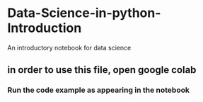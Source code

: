 # Data-Science-in-python-Introduction
An introductory notebook for data science


## in order to use this file, open google colab
### Run the code example as appearing in the notebook
